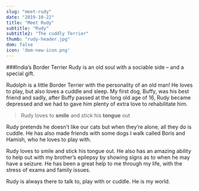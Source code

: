 ```yaml
---
slug: "meet-rudy"
date: "2019-10-22"
title: "Meet Rudy"
subtitle: "Rudy"
subtitle2: "The cuddly Terrier"
thumb: "rudy-header.jpg"
dom: false
icon: 'dom-new-icon.png'
---
```


###India’s Border Terrier Rudy is an old soul with a sociable side – and a special gift.

Rudolph is a little Border Terrier with the personality of an old man! He loves to play, but also loves a cuddle and sleep. My first dog, Buffy, was his best friend and sadly, after Buffy passed at the long old age of 16, Rudy became depressed and we had to gave him plenty of extra love to rehabilitate him.

> Rudy loves to **smile** and stick his **tongue** out 

Rudy pretends he doesn’t like our cats but when they’re alone, all they do is cuddle. He has also made friends with some dogs I walk called Boris and Hamish, who he loves to play with. 

Rudy loves to smile and stick his tongue out. He also has an amazing ability to help out with my brother’s epilepsy by showing signs as to when he may have a seizure. He has been a great help to me through my life, with the stress of exams and family issues. 

Rudy is always there to talk to, play with or cuddle. He is my world.
